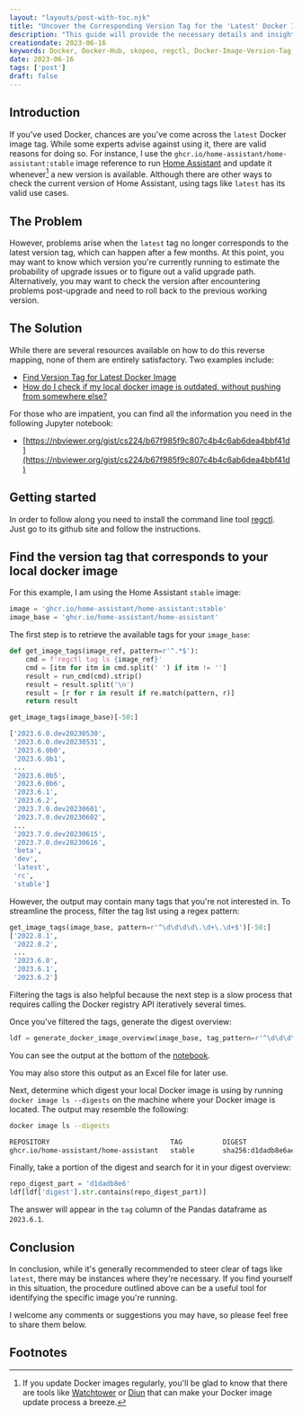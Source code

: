```yaml
---
layout: "layouts/post-with-toc.njk"
title: "Uncover the Corresponding Version Tag for the 'Latest' Docker Image: A Comprehensive Guide"
description: "This guide will provide the necessary details and insights into how to determine the corresponding version tag when you're utilizing 'latest' Docker tags."
creationdate: 2023-06-16
keywords: Docker, Docker-Hub, skopeo, regctl, Docker-Image-Version-Tag, Docker-Tag-Management, Docker-Latest-Tag
date: 2023-06-16
tags: ['post']
draft: false
---
```


## Introduction

If you've used Docker, chances are you've come across the `latest` Docker image tag. While some experts advise against using it, there are valid
reasons for doing so. For instance, I use the `ghcr.io/home-assistant/home-assistant:stable` image reference to run [Home
Assistant](https://www.home-assistant.io/) and update it whenever[^imgupd] a new version is available. Although there are other ways to check the current
version of Home Assistant, using tags like `latest` has its valid use cases.

## The Problem

However, problems arise when the `latest` tag no longer corresponds to the latest version tag, which can happen after a few months. At this point, you
may want to know which version you're currently running to estimate the probability of upgrade issues or to figure out a valid upgrade
path. Alternatively, you may want to check the version after encountering problems post-upgrade and need to roll back to the previous working version.

## The Solution

While there are several resources available on how to do this reverse mapping, none of them are entirely satisfactory. Two examples include:

* [Find Version Tag for Latest Docker Image](https://ryandaniels.ca/blog/find-version-tag-latest-docker-image/)
* [How do I check if my local docker image is outdated, without pushing from somewhere else?](https://stackoverflow.com/questions/42137511/how-do-i-check-if-my-local-docker-image-is-outdated-without-pushing-from-somewh/64309017)

For those who are impatient, you can find all the information you need in the following Jupyter notebook:

* [https://nbviewer.org/gist/cs224/b67f985f9c807c4b4c6ab6dea4bbf41d](https://nbviewer.org/gist/cs224/b67f985f9c807c4b4c6ab6dea4bbf41d)

## Getting started

In order to follow along you need to install the command line tool [regctl](https://github.com/regclient/regclient). Just go to its github site and
follow the instructions.

## Find the version tag that corresponds to your local docker image

For this example, I am using the Home Assistant `stable` image:

```python
image = 'ghcr.io/home-assistant/home-assistant:stable'
image_base = 'ghcr.io/home-assistant/home-assistant'
```

The first step is to retrieve the available tags for your `image_base`:

```python
def get_image_tags(image_ref, pattern=r'^.*$'):
    cmd = f'regctl tag ls {image_ref}'
    cmd = [itm for itm in cmd.split(' ') if itm != '']
    result = run_cmd(cmd).strip()
    result = result.split('\n')
    result = [r for r in result if re.match(pattern, r)]
    return result

get_image_tags(image_base)[-50:]

['2023.6.0.dev20230530',
 '2023.6.0.dev20230531',
 '2023.6.0b0',
 '2023.6.0b1',
 ...
 '2023.6.0b5',
 '2023.6.0b6',
 '2023.6.1',
 '2023.6.2',
 '2023.7.0.dev20230601',
 '2023.7.0.dev20230602',
 ...
 '2023.7.0.dev20230615',
 '2023.7.0.dev20230616',
 'beta',
 'dev',
 'latest',
 'rc',
 'stable']
```

However, the output may contain many tags that you're not interested in. To streamline the process, filter the tag list using a regex pattern:

```python
get_image_tags(image_base, pattern=r'^\d\d\d\d\.\d+\.\d+$')[-50:]
['2022.8.1',
 '2022.8.2',
 ...
 '2023.6.0',
 '2023.6.1',
 '2023.6.2']
```

Filtering the tags is also helpful because the next step is a slow process that requires calling the Docker registry API iteratively several times.

Once you've filtered the tags, generate the digest overview:

```python
ldf = generate_docker_image_overview(image_base, tag_pattern=r'^\d\d\d\d\.\d+\.\d+$', tag_limit=10)
```

You can see the output at the bottom of the [notebook](https://nbviewer.org/gist/cs224/b67f985f9c807c4b4c6ab6dea4bbf41d).

You may also store this output as an Excel file for later use.

Next, determine which digest your local Docker image is using by running `docker image ls --digests` on the machine where your Docker image is
located. The output may resemble the following:

```sh
docker image ls --digests

REPOSITORY                              TAG          DIGEST                                                                    IMAGE ID       CREATED        SIZE
ghcr.io/home-assistant/home-assistant   stable       sha256:d1dadb8e6ae23c76875c24b72c7af85cbf0e35fd0f6fbfdb27f6ec56741bb7b9   b47dfdcdb2f9   7 days ago     1.75GB
```

Finally, take a portion of the digest and search for it in your digest overview:

```python
repo_digest_part = 'd1dadb8e6'
ldf[ldf['digest'].str.contains(repo_digest_part)]
```

The answer will appear in the `tag` column of the Pandas dataframe as `2023.6.1`.

## Conclusion

In conclusion, while it's generally recommended to steer clear of tags like `latest`, there may be instances where they're necessary.
If you find yourself in this situation, the procedure outlined above can be a useful tool for identifying the specific image you're running.

I welcome any comments or suggestions you may have, so please feel free to share them below.

## Footnotes

[^imgupd]: If you update Docker images regularly, you'll be glad to know that there are tools like [Watchtower](https://containrrr.dev/watchtower/) or
    [Diun](https://crazymax.dev/diun) that can make your Docker image update process a breeze.


